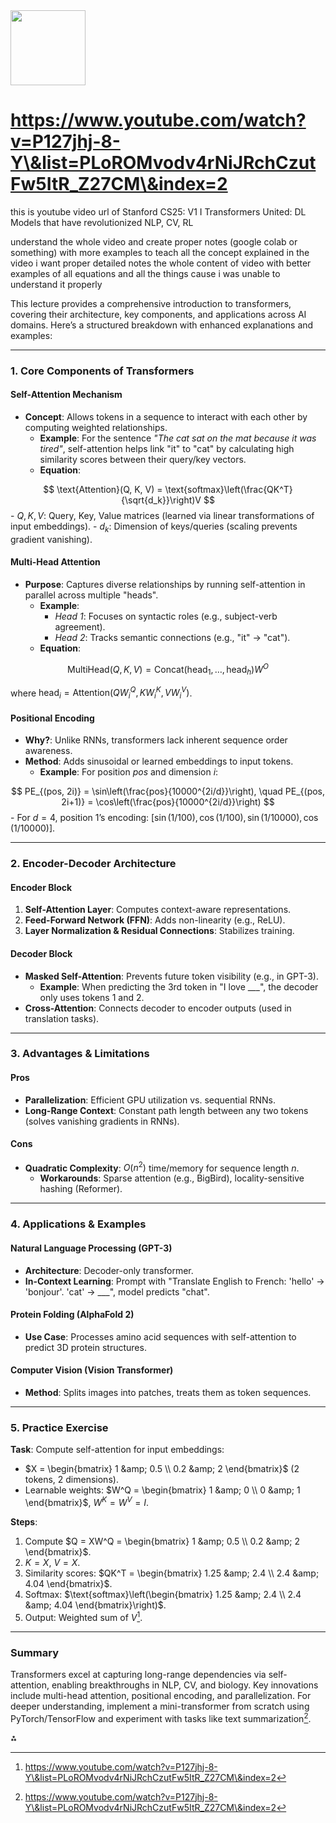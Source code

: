<img src="https://r2cdn.perplexity.ai/pplx-full-logo-primary-dark%402x.png" class="logo" width="120"/>

# https://www.youtube.com/watch?v=P127jhj-8-Y\&list=PLoROMvodv4rNiJRchCzutFw5ItR_Z27CM\&index=2

this is youtube video url of
Stanford CS25: V1 I Transformers United: DL Models that have revolutionized NLP, CV, RL

understand the whole video and create proper notes (google colab or something) with more examples to teach all the concept explained in the video i want proper detailed notes the whole content of video with better examples of all equations and all the things cause i was unable to understand it properly

This lecture provides a comprehensive introduction to transformers, covering their architecture, key components, and applications across AI domains. Here’s a structured breakdown with enhanced explanations and examples:

---

### **1. Core Components of Transformers**

#### **Self-Attention Mechanism**

- **Concept**: Allows tokens in a sequence to interact with each other by computing weighted relationships.
    - **Example**: For the sentence *"The cat sat on the mat because it was tired"*, self-attention helps link "it" to "cat" by calculating high similarity scores between their query/key vectors.
    - **Equation**:

$$
\text{Attention}(Q, K, V) = \text{softmax}\left(\frac{QK^T}{\sqrt{d_k}}\right)V
$$
        - $Q, K, V$: Query, Key, Value matrices (learned via linear transformations of input embeddings).
        - $d_k$: Dimension of keys/queries (scaling prevents gradient vanishing).


#### **Multi-Head Attention**

- **Purpose**: Captures diverse relationships by running self-attention in parallel across multiple "heads".
    - **Example**:
        - *Head 1*: Focuses on syntactic roles (e.g., subject-verb agreement).
        - *Head 2*: Tracks semantic connections (e.g., "it" → "cat").
    - **Equation**:

$$
\text{MultiHead}(Q, K, V) = \text{Concat}(\text{head}_1, \dots, \text{head}_h)W^O
$$

where $\text{head}_i = \text{Attention}(QW_i^Q, KW_i^K, VW_i^V)$.


#### **Positional Encoding**

- **Why?**: Unlike RNNs, transformers lack inherent sequence order awareness.
- **Method**: Adds sinusoidal or learned embeddings to input tokens.
    - **Example**: For position $pos$ and dimension $i$:

$$
PE_{(pos, 2i)} = \sin\left(\frac{pos}{10000^{2i/d}}\right), \quad PE_{(pos, 2i+1)} = \cos\left(\frac{pos}{10000^{2i/d}}\right)
$$
        - For $d=4$, position 1’s encoding: $[ \sin(1/100), \cos(1/100), \sin(1/10000), \cos(1/10000) ]$.

---

### **2. Encoder-Decoder Architecture**

#### **Encoder Block**

1. **Self-Attention Layer**: Computes context-aware representations.
2. **Feed-Forward Network (FFN)**: Adds non-linearity (e.g., ReLU).
3. **Layer Normalization \& Residual Connections**: Stabilizes training.

#### **Decoder Block**

- **Masked Self-Attention**: Prevents future token visibility (e.g., in GPT-3).
    - **Example**: When predicting the 3rd token in "I love ___", the decoder only uses tokens 1 and 2.
- **Cross-Attention**: Connects decoder to encoder outputs (used in translation tasks).

---

### **3. Advantages \& Limitations**

#### **Pros**

- **Parallelization**: Efficient GPU utilization vs. sequential RNNs.
- **Long-Range Context**: Constant path length between any two tokens (solves vanishing gradients in RNNs).


#### **Cons**

- **Quadratic Complexity**: $O(n^2)$ time/memory for sequence length $n$.
    - **Workarounds**: Sparse attention (e.g., BigBird), locality-sensitive hashing (Reformer).

---

### **4. Applications \& Examples**

#### **Natural Language Processing (GPT-3)**

- **Architecture**: Decoder-only transformer.
- **In-Context Learning**: Prompt with "Translate English to French: 'hello' → 'bonjour'. 'cat' → ___", model predicts "chat".


#### **Protein Folding (AlphaFold 2)**

- **Use Case**: Processes amino acid sequences with self-attention to predict 3D protein structures.


#### **Computer Vision (Vision Transformer)**

- **Method**: Splits images into patches, treats them as token sequences.

---

### **5. Practice Exercise**

**Task**: Compute self-attention for input embeddings:

- $X = \begin{bmatrix} 1 &amp; 0.5 \\ 0.2 &amp; 2 \end{bmatrix}$ (2 tokens, 2 dimensions).
- Learnable weights: $W^Q = \begin{bmatrix} 1 &amp; 0 \\ 0 &amp; 1 \end{bmatrix}$, $W^K = W^V = I$.

**Steps**:

1. Compute $Q = XW^Q = \begin{bmatrix} 1 &amp; 0.5 \\ 0.2 &amp; 2 \end{bmatrix}$.
2. $K = X$, $V = X$.
3. Similarity scores: $QK^T = \begin{bmatrix} 1.25 &amp; 2.4 \\ 2.4 &amp; 4.04 \end{bmatrix}$.
4. Softmax: $\text{softmax}\left(\begin{bmatrix} 1.25 &amp; 2.4 \\ 2.4 &amp; 4.04 \end{bmatrix}\right)$.
5. Output: Weighted sum of $V$[^1].

---

### **Summary**

Transformers excel at capturing long-range dependencies via self-attention, enabling breakthroughs in NLP, CV, and biology. Key innovations include multi-head attention, positional encoding, and parallelization. For deeper understanding, implement a mini-transformer from scratch using PyTorch/TensorFlow and experiment with tasks like text summarization[^1].

<div>⁂</div>

[^1]: https://www.youtube.com/watch?v=P127jhj-8-Y\&list=PLoROMvodv4rNiJRchCzutFw5ItR_Z27CM\&index=2

[^2]: https://www.youtube.com/watch?v=P127jhj-8-Y

